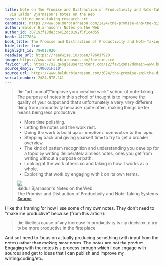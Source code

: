 ```yaml
---
title: Note on The Promise and Distraction of Productivity and Note-Taking Systems
  via Baldur Bjarnason's Notes on the Web
tags: writing note-taking research art
canonical: https://www.baldurbjarnason.com/2024/the-promise-and-the-distraction/
author: Baldur Bjarnason's Notes on the Web
author_id: 307192f18de3c6d12dc0192f5f1c4d55
book: 44777884
book_title: The Promise and Distraction of Productivity and Note-Taking Systems
hide_title: true
highlight_id: 796017920
readwise_url: https://readwise.io/open/796017920
image: https://www.baldurbjarnason.com/favicon.ico
favicon_url: https://s2.googleusercontent.com/s2/favicons?domain=www.baldurbjarnason.com
source_emoji: "\U0001F310"
source_url: https://www.baldurbjarnason.com/2024/the-promise-and-the-distraction/#:~:text=the%20%E2%80%9Cart%20journal%E2%80%9D%2F%E2%80%9Cimprove,its%20own%20terms.
serial_number: 2024.NTE.181
---
```

> the “art journal”/“improve your creative work” school of note-taking. The purpose of notes in this school of thought is to improve the quality of your output and that’s unfortunately a very, *very* different thing from productivity because, quite often, making things better means being less productive:
> 
> - More time polishing.
> - Letting the notes and the work rest.
> - Doing the work to build up an emotional connection to the topic.
> - Stepping back and giving yourself time to try to get a broader overview.
> - The kind of pattern recognition and understanding you develop for a topic by writing deliberately aimless notes, ones you get from writing without a purpose or path.
> - Looking at the work others do and taking in how it works as a whole.
> - Exploring that work by engaging with it on its own terms.
> <div class="quoteback-footer"><div class="quoteback-avatar"><img class="mini-favicon" src="https://s2.googleusercontent.com/s2/favicons?domain=www.baldurbjarnason.com"></div><div class="quoteback-metadata"><div class="metadata-inner"><span style="display:none">FROM:</span><div aria-label="Baldur Bjarnason's Notes on the Web" class="quoteback-author"> Baldur Bjarnason's Notes on the Web</div><div aria-label="The Promise and Distraction of Productivity and Note-Taking Systems" class="quoteback-title"> The Promise and Distraction of Productivity and Note-Taking Systems</div></div></div><div class="quoteback-backlink"><a target="_blank" aria-label="go to the full text of this quotation" rel="noopener" href="https://www.baldurbjarnason.com/2024/the-promise-and-the-distraction/#:~:text=the%20%E2%80%9Cart%20journal%E2%80%9D%2F%E2%80%9Cimprove,its%20own%20terms." class="quoteback-arrow"> Source</a></div></div>

I like this framing for how I use some of my own notes. They don't need to "make me productive" because (from this article):

> the likeliest cause of any increase in productivity is my decision to try to be more productive in the first place

And so I need to focus on actually producing something (with input from the notes) rather than *making more notes*. The notes are not the product. Engaging with the notes is a process through which I can engage with sources and get to ideas that I can publish and improve my writing/coding/etc.